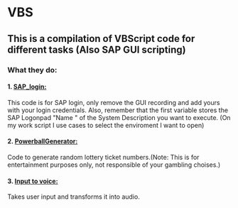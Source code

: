 # VBS


## This is a compilation of VBScript code for different tasks (Also SAP GUI scripting)

### What they do:

#### 1. [SAP_login: ](https://github.com/Lep3188/VBS/blob/master/SAP_login.vbs)
This code is for SAP login, only remove the GUI recording and add yours with your login credentials. Also, remember that the first 
variable stores the SAP Logonpad "Name " of the System Description you want to execute. (On my work script I use cases to select the enviroment I want to open)


#### 2. [PowerballGenerator: ](https://github.com/Lep3188/VBS/blob/master/PowerballGenerator.VBS)
Code to generate random lottery ticket numbers.(Note: This is for entertainment purposes only, not responsible of your gambling choises.)


#### 3. [Input to voice: ](https://github.com/Lep3188/VBS/blob/master/PowerballGenerator.VBS)
Takes user input and transforms it into audio.
